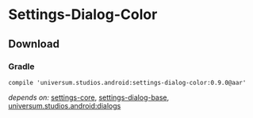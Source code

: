 Settings-Dialog-Color
===============

## Download ##

### Gradle ###

    compile 'universum.studios.android:settings-dialog-color:0.9.0@aar'

_depends on:_
[settings-core](https://github.com/universum-studios/android_settings/tree/master/library-core),
[settings-dialog-base](https://github.com/universum-studios/android_settings/tree/master/library-dialog-base),
[universum.studios.android:dialogs](https://github.com/universum-studios/android_dialogs)